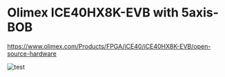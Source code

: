# Olimex ICE40HX8K-EVB with 5axis-BOB

https://www.olimex.com/Products/FPGA/iCE40/iCE40HX8K-EVB/open-source-hardware

![test](https://raw.githubusercontent.com/multigcs/Remora-FPGA/main/configs/Olimex-ICE40HX8K-EVB_BOB/olimex-bob.jpg)

